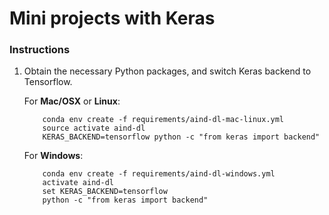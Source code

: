 # Mini projects with Keras

### Instructions

1. Obtain the necessary Python packages, and switch Keras backend to Tensorflow.  
	
	For __Mac/OSX__ or __Linux__:
	```
		conda env create -f requirements/aind-dl-mac-linux.yml
		source activate aind-dl
		KERAS_BACKEND=tensorflow python -c "from keras import backend"
	```

	For __Windows__:
	```
		conda env create -f requirements/aind-dl-windows.yml
		activate aind-dl
		set KERAS_BACKEND=tensorflow
		python -c "from keras import backend"
	```
	
